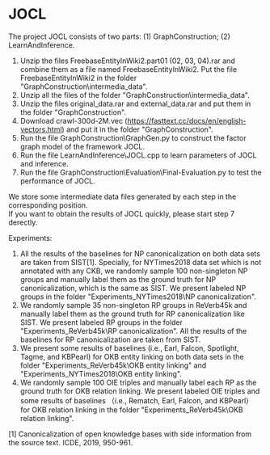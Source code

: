 # JOCL

The project JOCL consists of two parts: (1) GraphConstruction; (2) LearnAndInference.

1. Unzip the files FreebaseEntityInWiki2.part01 (02, 03, 04).rar and combine them as a file named FreebaseEntityInWiki2. Put the file FreebaseEntityInWiki2 in the folder "GraphConstruction\intermedia_data".
2. Unzip all the files of the folder "GraphConstruction\intermedia_data".
3. Unzip the files original_data.rar and external_data.rar and put them in the folder "GraphConstruction".
4. Download crawl-300d-2M.vec (https://fasttext.cc/docs/en/english-vectors.html) and put it in the folder "GraphConstruction".
5. Run the file GraphConstruction\GraphGen.py to construct the factor graph model of the framework JOCL.
6. Run the file LearnAndInference\JOCL.cpp to learn parameters of JOCL and inference.
7. Run the file GraphConstruction\Evaluation\Final-Evaluation.py to test the performance of JOCL. 

We store some intermediate data files generated by each step in the corresponding position.  
If you want to obtain the results of JOCL quickly, please start step 7 derectly.


Experiments:

1. All the results of the baselines for NP canonicalization on both data sets are taken from SIST[1]. Specially, for NYTimes2018 data set which is not annotated with any CKB, we  randomly sample 100 non-singleton NP groups and manually label them as the ground truth for NP canonicalization, which is the same as SIST. We present labeled NP groups in the folder "Experiments_NYTimes2018\NP canonicalization". 
2. We randomly sample 35 non-singleton RP groups in ReVerb45k and manually label them as the ground truth for RP canonicalization like SIST. We present labeled RP groups in the folder "Experiments_ReVerb45k\RP canonicalization". All the results of the baselines for RP canonicalization are taken from SIST.
3. We present some results of baselines (i.e., Earl, Falcon, Spotlight, Tagme, and KBPearl) for OKB entity linking on both data sets in the folder "Experiments_ReVerb45k\OKB entity linking" and "Experiments_NYTimes2018\OKB entity linking".
4. We randomly sample 100 OIE triples and manually label each RP as the ground truth for OKB relation linking. We present labeled OIE triples and some results of baselines （i.e., Rematch, Earl, Falcon, and KBPearl） for OKB relation linking in the folder "Experiments_ReVerb45k\OKB relation linking".

 
 
[1] Canonicalization of open knowledge bases with side information from the source text. ICDE, 2019, 950-961.
